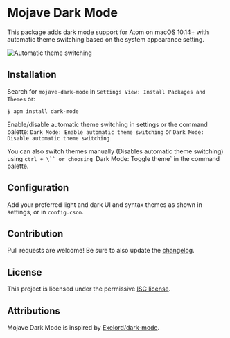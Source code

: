 # Mojave Dark Mode

This package adds dark mode support for Atom on macOS 10.14+ with automatic theme switching based on the system appearance setting.

![Automatic theme switching](https://raw.githubusercontent.com/paysonwallach/mojave-dark-mode/master/automatic-theme-switching.gif)

## Installation
Search for `mojave-dark-mode` in `Settings View: Install Packages and Themes` or:
```
$ apm install dark-mode
```

Enable/disable automatic theme switching in settings or the command palette:
`Dark Mode: Enable automatic theme switching` or `Dark Mode: Disable automatic theme switching`

You can also switch themes manually (Disables automatic theme switching) using `ctrl + \`` or choosing `Dark Mode: Toggle theme` in the command palette.

## Configuration

Add your preferred light and dark UI and syntax themes as shown in settings, or in `config.cson`.

## Contribution

Pull requests are welcome! Be sure to also update the [changelog](https://raw.githubusercontent.com/paysonwallach/mojave-dark-mode/master.CHANGELOG.md).

## License

This project is licensed under the permissive [ISC license](https://raw.githubusercontent.com/paysonwallach/mojave-dark-mode/master/LICENSE).

## Attributions

Mojave Dark Mode is inspired by [Exelord/dark-mode](https://github.com/Exelord/dark-mode).
